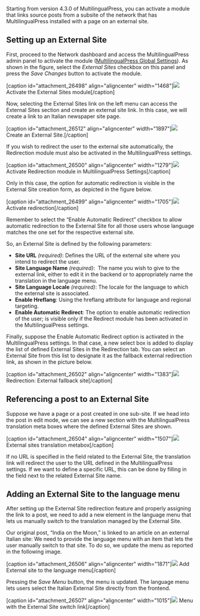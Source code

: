 Starting from version 4.3.0 of MultilingualPress, you can activate a module that links source posts from a subsite of the network that has MultilingualPress installed with a page on an external site.

## Setting up an External Site

First, proceed to the Network dashboard and access the MultilingualPress admin panel to activate the module ([MultilingualPress Global Settings](https://multilingualpress.org/docs/getting-started-with-multilingualpress/#Global-settings-for-MultilingualPress)). As shown in the figure, select the _External Sites_ checkbox on this panel and press the _Save Changes_ button to activate the module.

[caption id="attachment_26498" align="aligncenter" width="1468"][![](https://multilingualpress.org/wp-content/uploads/sites/12/2023/08/1_activate_module_en.png)](https://multilingualpress.org/wp-content/uploads/sites/12/2023/08/1_activate_module_en.png) Activate the External Sites module[/caption]

Now, selecting the External Sites link on the left menu can access the External Sites section and create an external site link. In this case, we will create a link to an Italian newspaper site page.

[caption id="attachment_26512" align="aligncenter" width="1897"][![](https://multilingualpress.org/wp-content/uploads/sites/12/2023/08/1.2_create_external_site_en.png)](https://multilingualpress.org/wp-content/uploads/sites/12/2023/08/1.2_create_external_site_en.png) Create an External Site.[/caption]

If you wish to redirect the user to the external site automatically, the Redirection module must also be activated in the MultilingualPress settings.

[caption id="attachment_26500" align="aligncenter" width="1279"][![](https://multilingualpress.org/wp-content/uploads/sites/12/2023/08/3_activate_redirection_module_en.png)](https://multilingualpress.org/wp-content/uploads/sites/12/2023/08/3_activate_redirection_module_en.png) Activate Redirection module in MultilingualPress Settings[/caption]

Only in this case, the option for automatic redirection is visible in the External Site creation form, as depicted in the figure below.

[caption id="attachment_26499" align="aligncenter" width="1705"][![](https://multilingualpress.org/wp-content/uploads/sites/12/2023/08/2_activate_redirection_en.png)](https://multilingualpress.org/wp-content/uploads/sites/12/2023/08/2_activate_redirection_en.png) Activate redirection[/caption]

Remember to select the “Enable Automatic Redirect” checkbox to allow automatic redirection to the External Site for all those users whose language matches the one set for the respective external site.

So, an External Site is defined by the following parameters:

- **Site URL** _(required)_: Defines the URL of the external site where you intend to redirect the user.
- **Site Language Name** _(required)_:  The name you wish to give to the external link, either to edit it in the backend or to appropriately name the translation in the language menu.
- **Site Language Locale** _(required)_: The locale for the language to which the external site is associated.
- **Enable Hreflang**: Using the hreflang attribute for language and regional targeting.
- **Enable Automatic Redirect**: The option to enable automatic redirection of the user; is visible only if the Redirect module has been activated in the MultilingualPress settings.

Finally, suppose the Enable Automatic Redirect option is activated in the MultilingualPress settings. In that case, a new select box is added to display the list of defined External Sites in the Redirection tab. You can select an External Site from this list to designate it as the fallback external redirection link, as shown in the picture below.

[caption id="attachment_26502" align="aligncenter" width="1383"][![](https://multilingualpress.org/wp-content/uploads/sites/12/2023/08/4_select_external_redirection_fallback_en.png)](https://multilingualpress.org/wp-content/uploads/sites/12/2023/08/4_select_external_redirection_fallback_en.png) Redirection: External fallback site[/caption]

## Referencing a post to an External Site

Suppose we have a page or a post created in one sub-site. If we head into the post in edit mode, we can see a new section with the MultilingualPress translation meta boxes where the defined External Sites are shown.

[caption id="attachment_26504" align="aligncenter" width="1507"][![](https://multilingualpress.org/wp-content/uploads/sites/12/2023/08/5_post_backend_en.png)](https://multilingualpress.org/wp-content/uploads/sites/12/2023/08/5_post_backend_en.png) External sites translation metabox[/caption]

If no URL is specified in the field related to the External Site, the translation link will redirect the user to the URL defined in the MultilingualPress settings. If we want to define a specific URL, this can be done by filling in the field next to the related External Site name.

## **Adding an External Site to the language menu**

After setting up the External Site redirection feature and properly assigning the link to a post, we need to add a new element in the language menu that lets us manually switch to the translation managed by the External Site.

Our original post, “India on the Moon,” is linked to an article on an external Italian site: We need to provide the language menu with an item that lets the user manually switch to that site. To do so, we update the menu as reported in the following image.

[caption id="attachment_26506" align="aligncenter" width="1871"][![](https://multilingualpress.org/wp-content/uploads/sites/12/2023/08/6_update_menu_en.png)](https://multilingualpress.org/wp-content/uploads/sites/12/2023/08/6_update_menu_en.png) Add External site to the language menu[/caption]

Pressing the _Save Menu_ button, the menu is updated. The language menu lets users select the Italian External Site directly from the frontend.

[caption id="attachment_26507" align="aligncenter" width="1015"][![](https://multilingualpress.org/wp-content/uploads/sites/12/2023/08/7_frontend.png)](https://multilingualpress.org/wp-content/uploads/sites/12/2023/08/7_frontend.png) Menu with the External Site switch link[/caption]